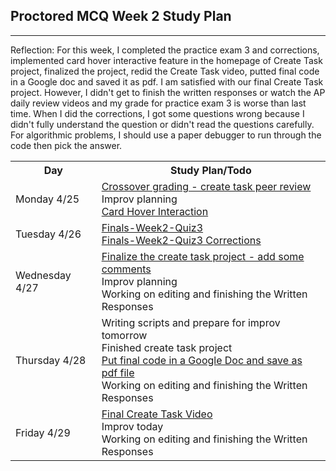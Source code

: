 ## Proctored MCQ Week 2 Study Plan

<table id="plan2">
   <tr>
   <th>Day</th>
   <th>Study Plan/Todo</th>
   </tr>

  <tr>
   <td>Monday 4/25</td>
    <td><a href="https://github.com/LindaLiu1202/lindaliu/issues/7#issuecomment-1109987987"> Crossover grading - create task peer review </a> <br>
      <a>Improv planning</a><br>
      <a href="https://github.com/LindaLiu1202/create_task_quiz/commit/1c5ab42971e87a91959999ede38e524844847e4b"> Card Hover Interaction </a></td>
  </tr>  
  
  <tr>
   <td>Tuesday 4/26</td>
   <td><a href="https://apclassroom.collegeboard.org/103/assessments/results/46063385/performance"> Finals-Week2-Quiz3 </a> <br>
    <a href="https://github.com/LindaLiu1202/lindaliu/wiki/Finals-Week2-Quiz3-Corrections"> Finals-Week2-Quiz3 Corrections </a></td>
  </tr> 
  
  <tr>
   <td>Wednesday 4/27</td>
   <td><a href="https://github.com/LindaLiu1202/create_task_quiz/commit/6bf8c477d371cc2ae85edafa4448276cbb2c01bd">Finalize the create task project - add some comments</a><br>
     <a>Improv planning</a><br>
     <a>Working on editing and finishing the Written Responses</a><br>
    </td>
  </tr> 
  
   <tr>
   <td>Thursday 4/28</td>
   <td><a>Writing scripts and prepare for improv tomorrow</a><br>
     <a>Finished create task project</a><br>
     <a href="https://docs.google.com/document/d/1m92sSlUqarKFGHx9JPQZ0St1_FGLP7wFX8QSrxCalBk/edit?usp=sharing">Put final code in a Google Doc and save as pdf file</a><br>
     <a>Working on editing and finishing the Written Responses</a><br>
   </td>
  </tr> 
  
   <tr>
   <td>Friday 4/29</td>
   <td> <a href="https://drive.google.com/file/d/1hB1BRtvpn5NcPxV9RTup2RYmsV9NhcXM/view?usp=sharing"> Final Create Task Video</a><br>
       <a>Improv today</a><br>
       <a>Working on editing and finishing the Written Responses</a><br>
     </td>
  </tr>   
  
  ---
  
<p> Reflection: For this week, I completed the practice exam 3 and corrections, implemented card hover interactive feature in the homepage of Create Task project, finalized the project, redid the Create Task video, putted final code in a Google doc and saved it as pdf. I am satisfied with our final Create Task project. However, I didn't get to finish the written responses or watch the AP daily review videos and my grade for practice exam 3 is worse than last time. When I did the corrections, I got some questions wrong because I didn't fully understand the question or didn't read the questions carefully. For algorithmic problems, I should use a paper debugger to run through the code then pick the answer. <p>
  
